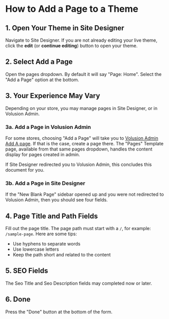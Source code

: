 # How to Add a Page to a Theme

## 1. Open Your Theme in Site Designer

Navigate to Site Designer. If you are not already editing your live theme, click the **edit** (or **continue editing**) button to open your theme.

## 2. Select Add a Page

Open the pages dropdown. By default it will say "Page: Home". Select the "Add a Page" option at the bottom.

## 3. Your Experience May Vary

Depending on your store, you may manage pages in Site Designer, or in Volusion Admin.

### 3a. Add a Page in Volusion Admin

For some stores, choosing "Add a Page" will take you to [Volusion Admin Add A page](https://admin.volusion.com/pages/add). If that is the case, create a page there. The "Pages" Template page, available from that same pages dropdown, handles the content display for pages created in admin.

If Site Designer redirected you to Volusion Admin, this concludes this document for you.

### 3b. Add a Page in Site Designer

If the "New Blank Page" sidebar opened up and you were not redirected to Volusion Admin, then you should see four fields.

## 4. Page Title and Path Fields

Fill out the page title. The page path must start with a `/`, for example: `/sample-page`. Here are some tips:

* Use hyphens to separate words
* Use lowercase letters
* Keep the path short and related to the content

## 5. SEO Fields

The Seo Title and Seo Description fields may completed now or later.

## 6. Done

Press the "Done" button at the bottom of the form.
